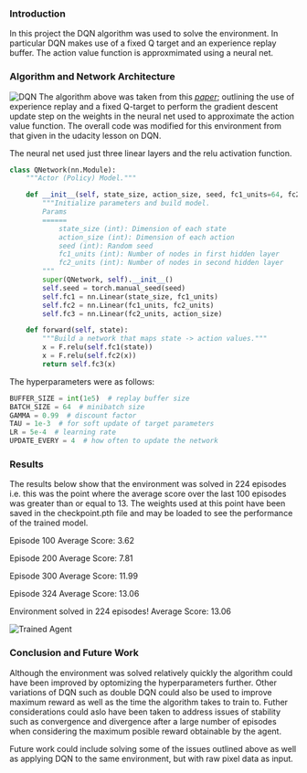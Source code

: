 [//]: # (Image References)

[image1]: https://github.com/arjunlikesgeometry/DRLND-Project-1/blob/master/P1.png
[image2]: https://github.com/arjunlikesgeometry/DRLND-Project-1/blob/master/DQN.png

### Introduction
In this project the DQN algorithm was used to solve the environment. In particular DQN makes use of a fixed Q target and an experience replay buffer. The action value function is approxmimated using a neural net.

### Algorithm and Network Architecture
![DQN][image2]
The algorithm above was taken from this <cite><a href="https://storage.googleapis.com/deepmind-media/dqn/DQNNaturePaper.pdf"><i>paper</i></a></cite>; outlining the use of experience replay and a fixed Q-target to perform the gradient descent update step on the weights in the neural net used to approximate the action value function. The overall code was modified for this environment from that given in the udacity lesson on DQN.

The neural net used just three linear layers and the relu activation function. 

```python
class QNetwork(nn.Module):
    """Actor (Policy) Model."""

    def __init__(self, state_size, action_size, seed, fc1_units=64, fc2_units=64):
        """Initialize parameters and build model.
        Params
        ======
            state_size (int): Dimension of each state
            action_size (int): Dimension of each action
            seed (int): Random seed
            fc1_units (int): Number of nodes in first hidden layer
            fc2_units (int): Number of nodes in second hidden layer
        """
        super(QNetwork, self).__init__()
        self.seed = torch.manual_seed(seed)
        self.fc1 = nn.Linear(state_size, fc1_units)
        self.fc2 = nn.Linear(fc1_units, fc2_units)
        self.fc3 = nn.Linear(fc2_units, action_size)

    def forward(self, state):
        """Build a network that maps state -> action values."""
        x = F.relu(self.fc1(state))
        x = F.relu(self.fc2(x))
        return self.fc3(x)
```

The hyperparameters were as follows:
```python
BUFFER_SIZE = int(1e5)  # replay buffer size
BATCH_SIZE = 64  # minibatch size
GAMMA = 0.99  # discount factor
TAU = 1e-3  # for soft update of target parameters
LR = 5e-4  # learning rate
UPDATE_EVERY = 4  # how often to update the network
```

### Results
The results below show that the environment was solved in 224 episodes i.e. this was the point where the average score over the last 100 episodes was greater than or equal to 13. The weights used at this point have been saved in the checkpoint.pth file and may be loaded to see the performance of the trained model. 


Episode 100	Average Score: 3.62

Episode 200	Average Score: 7.81

Episode 300	Average Score: 11.99

Episode 324	Average Score: 13.06

Environment solved in 224 episodes!	Average Score: 13.06

![Trained Agent][image1]


### Conclusion and Future Work
Although the environment was solved relatively quickly the algorithm could have been improved by optomizing the hyperparameters further. Other variations of DQN such as double DQN could also be used to improve maximum reward as well as the time the algorithm takes to train to. Futher considerations could aslo have been taken to address issues of stability such as convergence and divergence after a large number of episodes when considering the maximum posible reward obtainable by the agent. 

Future work could include solving some of the issues outlined above as well as applying DQN to the same environment, but with raw pixel data as input.
